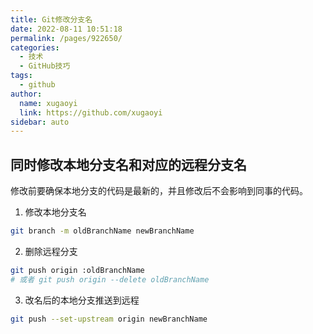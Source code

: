 ```yaml
---
title: Git修改分支名
date: 2022-08-11 10:51:18
permalink: /pages/922650/
categories:
  - 技术
  - GitHub技巧
tags:
  - github
author:
  name: xugaoyi
  link: https://github.com/xugaoyi
sidebar: auto
---
```


## 同时修改本地分支名和对应的远程分支名

修改前要确保本地分支的代码是最新的，并且修改后不会影响到同事的代码。

1. 修改本地分支名

```sh
git branch -m oldBranchName newBranchName
```

2. 删除远程分支

```sh
git push origin :oldBranchName
# 或者 git push origin --delete oldBranchName
```

3. 改名后的本地分支推送到远程

```sh
git push --set-upstream origin newBranchName
```
